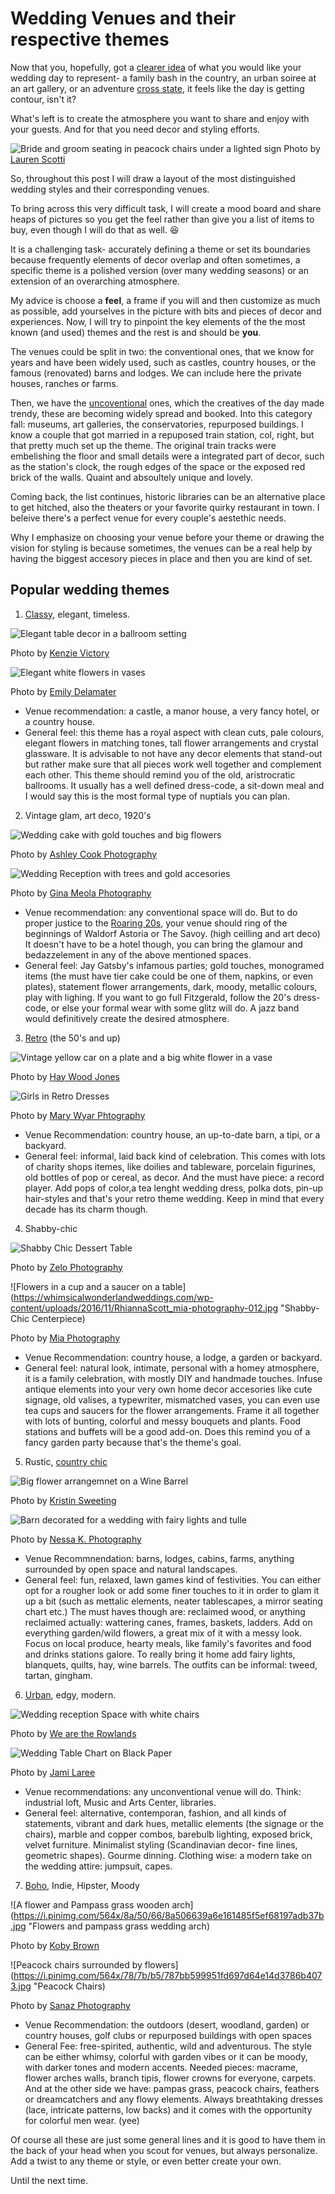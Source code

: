 
# Wedding Venues and their respective themes

Now that you, hopefully, got a [clearer idea](http://weddingseason.events/blog/how-to-choose-your-wedding-venue-part-one.html) of what you would like your wedding day to represent- a family bash in the country, 
an urban soiree at an art gallery, or an adventure [cross state](https://heyweddinglady.com/magical-midsummer-nights-dream-wedding-woods/), it feels like the day is getting contour, isn't it?

What's left is to create the atmosphere you want to share and enjoy with your guests. And for that you need decor and styling efforts.

![Bride and groom seating in peacock chairs under a lighted sign](https://greenweddingshoes.com/wp-content/uploads/2018/04/modern-boho-01.jpg "'till death do us apart")
Photo by [Lauren Scotti](http://laurenscotti.com/ )

So, throughout this post I will draw a layout of the most distinguished wedding styles and their corresponding venues. 

To bring across this very difficult task, I will create a mood board and share heaps of pictures so you get the feel rather than give you a list
of items to buy, even though I will do that as well. :satisfied:

It is a challenging task- accurately defining a theme or set its boundaries because frequently elements of decor overlap 
and often sometimes, a specific theme is a polished version (over many wedding seasons) or an extension of an overarching atmosphere.

My advice is choose a **feel**, a frame if you will and then customize as much as possible, add yourselves in the picture with bits and pieces of decor and experiences. 
Now, I will try to pinpoint the key elements of the the most known (and used) themes and the rest is 
and should be **you**.

The venues could be split in two: the conventional ones, that we know for years and have been widely used, such as castles, country houses, or the famous (renovated) barns and lodges. We can include here the private houses, ranches or farms.

Then, we have the [uncoventional](https://junebugweddings.com/wedding-blog/unconventional-museum-life-science-wedding-pulled-inspiration-unique-venue/) ones, which the creatives of the day made trendy, these are becoming widely spread and booked. 
Into this category fall: museums, art galleries, the conservatories, repurposed buildings. 
I know a couple that got married in a repuposed train station, col, right, but that pretty much set up the theme. The original train tracks were embelishing the floor and small details were a integrated part of decor, such as the station's clock, the rough edges of the space or the exposed red brick of the walls. Quaint and absoultely unique and lovely.

Coming back, the list continues, historic libraries can be an alternative place to get hitched, also the theaters or your favorite quirky restaurant in town. I beleive there's a perfect venue for every couple's aestethic needs.

Why I emphasize on choosing your venue before your theme or drawing the vision for styling is because sometimes, the venues can be a real help by having the biggest accesory pieces in place and then you are kind of set. 

## Popular wedding themes

1. [Classy](http://chicandstylishweddings.com/beautiful-autumn-wedding-tuscany/), elegant, timeless.

![Elegant table decor in a ballroom setting](https://i.pinimg.com/564x/53/0f/25/530f254562afd2d28de919463f5f2829.jpg "Ballroom Classy Decor")

Photo by [Kenzie Victory](www.kenzievictory.com)

![Elegant white flowers in vases](https://i.pinimg.com/564x/0d/1d/94/0d1d94261b7f5e297a4e234dd5e576ec.jpg "Elegant Tablescape")

Photo by [Emily Delamater](http://emilydelamaterphotography.com/)

- Venue recommendation: a castle, a manor house, a very fancy hotel, or a country house.
- General feel: this theme has a royal aspect with clean cuts, pale colours, elegant flowers in matching tones, tall flower arrangements and crystal glassware. It is advisable to not have any decor elements that stand-out but rather make sure that all pieces work well together and complement each other. This theme should remind you of the old, aristrocratic ballrooms. 
It usually has a well defined dress-code, a sit-down meal and I would say this is the most formal type of nuptials you can plan. 

2. Vintage glam, art deco, 1920's

![Wedding cake with gold touches and big flowers](https://www.bridalguide.com/sites/default/files/slideshow-images/269-158512.jpg "Gold and Bold Wedding Cake")

Photo by [Ashley Cook Photography](http://ashleycookphotography.com/)

![Wedding Reception with trees and gold accesories](https://i.pinimg.com/564x/16/cf/fd/16cffd30ccf8512f0cfb51d580f533f8.jpg "Gold and Emerald Glam")

Photo by [Gina Meola Photography](http://ginameola.mbwolf.com/)

- Venue recommendation: any conventional space will do. But to do proper justice to the [Roaring 20s](https://ruffledblog.com/tag/carla-atley-photography/), your venue should ring of the beginnings of Waldorf Astoria or The Savoy. (high ceilling and art deco) It doesn't have to be a hotel though, you can bring the glamour and bedazzelement in any of the above mentioned spaces.
- General feel: Jay Gatsby's infamous parties; gold touches, monogramed items (the must have tier cake could be one of them, napkins, or even plates), statement flower arrangements, dark, moody, metallic colours, play with lighing.
If you want to go full Fitzgerald, follow the 20's dress-code, or else your formal wear with some glitz will do. 
A jazz band would definitively create the desired atmosphere.

3. [Retro](https://greenweddingshoes.com/groovy-mustard-yellow-70s-wedding-inspiration-with-a-vw-bus/) (the 50's and up)

![Vintage yellow car on a plate and a big white flower in a vase](https://www.rocknrollbride.com/wp-content/uploads/2015/03/haywood-jones-photography-alternative-wedding-50s-rockabilly-wedding-76-of-114-640x953.jpg "Retro tablescape")

Photo by [Hay Wood Jones](http://www.haywoodjonesphotography.co.uk/)

![Girls in Retro Dresses](https://i.pinimg.com/564x/41/6d/5d/416d5dc9be4040d5c1332a96dd3f6b13.jpg "Retro Outfits")

Photo by [Mary Wyar Phtography](http://marywyarphotography.com/)

- Venue Recommendation: country house, an up-to-date barn, a tipi, or a backyard.
- General feel: informal, laid back kind of celebration. This comes with lots of charity shops itemes, like doilies and tableware, porcelain  figurines, old bottles of pop or cereal, as decor. And the must have piece: a record player. Add pops of color,a tea lenght wedding dress, polka dots, pin-up hair-styles and that's your retro theme wedding. Keep in mind that every decade has its charm though. 

4. Shabby-chic

![Shabby Chic Dessert Table](https://i.pinimg.com/564x/ea/02/61/ea02616ff8e9c8888ca613c1c2fd27a7.jpg "Shabby Chic Dessert Table")

Photo by [Zelo Photography](http://www.zelophotoblog.com/)

![Flowers in a cup and a saucer on a table](https://whimsicalwonderlandweddings.com/wp-content/uploads/2016/11/RhiannaScott_mia-photography-012.jpg "Shabby-Chic Centerpiece)

Photo by [Mia Photography](http://www.miaphotography.com/)


- Venue Recommendation: country house, a lodge, a garden or backyard.
- General feel: natural look, intimate, personal with a homey atmosphere, it is a family celebration, with mostly DIY and handmade touches. Infuse antique elements into your very own home decor accesories like cute signage, old valises, a typewriter, mismatched vases, you can even use tea cups and saucers for the flower arrangements. Frame it all together with lots of bunting, colorful and messy bouquets and plants. Food stations and buffets will be a good add-on. Does this remind you of a fancy garden party because that's the theme's goal.

5. Rustic, [country chic](http://www.boho-weddings.com/2018/04/17/handmade-rustic-barn-wedding-in-sweden-by-jana-julian/)

![Big flower arrangemnet on a Wine Barrel](https://i.pinimg.com/564x/fe/76/b4/fe76b4ec7e5a551a0d151ae6d65e1eac.jpg "Wine Barrel Flower Decor")

Photo by [Kristin Sweeting](https://www.kristinsweeting.com/)

![Barn decorated for a wedding with fairy lights and tulle](https://i.pinimg.com/564x/d8/47/54/d84754fec849d3625ffd478adc975fe0.jpg "Barn Glam")

Photo by [Nessa K. Photography](http://www.nessakphotography.com/)

- Venue Recommnendation: barns, lodges, cabins, farms, anything surrounded by open space and natural landscapes.
- General feel: fun, relaxed, lawn games kind of festivities. You can either opt for a rougher look or add some finer touches to it in order to glam it up a bit (such as mettalic elements, neater tablescapes, a mirror seating chart etc.) The must haves though are: reclaimed wood, or anything reclaimed actually: wattering canes, frames, baskets, ladders. Add on everything garden/wild flowers, a great mix of it with a messy look. Focus on local produce, hearty meals, like family's favorites and food and drinks stations galore. To really bring it home add  fairy lights, blanquets, quilts, hay, wine barrels. The outfits can be informal: tweed, tartan, gingham.


6. [Urban](https://greenweddingshoes.com/laid-back-australian-warehouse-wedding-jen-luke/), edgy, modern.


![Wedding reception Space with white chairs](https://greenweddingshoes.com/elegantly-emerald-a-modern-take-on-a-vintage-inspired-wedding/ "Modern Wedding Reception Space")

Photo by [We are the Rowlands](http://wearetherowlands.com/)

![Wedding Table Chart on Black Paper](https://junebugweddings.com/wedding-blog/wp-content/uploads/2018/02/glam-franciscan-gardens-wedding-takes-til-death-us-part-next-level-27-700x467.jpg "Table hart for a Modern and Moody Wedding")

Photo by [Jami Laree](http://www.jamilaree.com/)


- Venue recommendations: any unconventional venue will do. Think: industrial loft, Music and Arts Center, libraries.
- General feel: alternative, contemporan, fashion, and all kinds of statements, vibrant and dark hues, metallic elements (the signage or the chairs), marble and copper combos, barebulb lighting, exposed brick, velvet furniture. Minimalist styling (Scandinavian decor- fine lines, geometric shapes). Gourme dinning. Clothing wise: a modern take on the wedding attire: jumpsuit, capes.

7. [Boho](http://www.boho-weddings.com/2018/04/11/bohemian-midsummer-nights-dream-rustic-elegance-swedish-wedding-by-aase-pouline/), Indie, Hipster, Moody


![A flower and Pampass grass wooden arch](https://i.pinimg.com/564x/8a/50/66/8a506639a6e161485f5ef68197adb37b.jpg "Flowers and pampass grass wedding arch)

Photo by [Koby Brown](http://kobybrown.com/)

![Peacock chairs surrounded by flowers](https://i.pinimg.com/564x/78/7b/b5/787bb599951fd697d64e14d3786b4073.jpg "Peacock Chairs)

Photo by [Sanaz Photography](http://sanazphotography.com/)

- Venue Recommendation: the outdoors (desert, woodland, garden) or country houses, golf clubs or repurposed buildings with open spaces 
- General Fee: free-spirited, authentic, wild and adventurous. The style can be either whimsy, colorful with garden vibes or it can be moody, with darker tones and modern accents. Needed pieces: macrame, flower arches walls, branch tipis, flower crowns for everyone, carpets. And at the other side we have: pampas grass, peacock chairs, feathers or dreamcatchers and any flowy elements.  Always breathtaking dresses (lace, intricate patterns, low backs) and it comes with the opportunity for colorful men wear. (yee)

Of course all these are just some general lines and it is good to have them in the back of your head when you scout for venues, but always personalize. Add a twist to any theme or style, or even better create your own. 

Until the next time.


